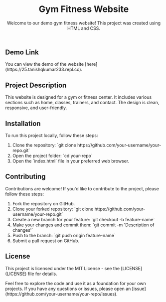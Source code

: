 <!DOCTYPE html>
<html lang="en">
<head>
  <meta charset="UTF-8">
  <meta name="viewport" content="width=device-width, initial-scale=1.0">
  <title>Gym Fitness Website</title>
</head>
<body>

  <header>
    <h1>Gym Fitness Website</h1>
    <p>Welcome to our demo gym fitness website! This project was created using HTML and CSS.</p>
  </header>

  <section>
    <h2>Demo Link</h2>
    <p>You can view the demo of the website [here](https://25.tanishqkumar233.repl.co).</p>
  </section>

  <section>
    <h2>Project Description</h2>
    <p>This website is designed for a gym or fitness center. It includes various sections such as home, classes, trainers, and contact. The design is clean, responsive, and user-friendly.</p>
  </section>

  <section>
    <h2>Installation</h2>
    <p>To run this project locally, follow these steps:</p>
    <ol>
      <li>Clone the repository: `git clone https://github.com/your-username/your-repo.git`</li>
      <li>Open the project folder: `cd your-repo`</li>
      <li>Open the `index.html` file in your preferred web browser.</li>
    </ol>
  </section>

  <section>
    <h2>Contributing</h2>
    <p>Contributions are welcome! If you'd like to contribute to the project, please follow these steps:</p>
    <ol>
      <li>Fork the repository on GitHub.</li>
      <li>Clone your forked repository: `git clone https://github.com/your-username/your-repo.git`</li>
      <li>Create a new branch for your feature: `git checkout -b feature-name`</li>
      <li>Make your changes and commit them: `git commit -m 'Description of changes'`</li>
      <li>Push to the branch: `git push origin feature-name`</li>
      <li>Submit a pull request on GitHub.</li>
    </ol>
  </section>

  <section>
    <h2>License</h2>
    <p>This project is licensed under the MIT License - see the [LICENSE](LICENSE) file for details.</p>
  </section>

  <footer>
    <p>Feel free to explore the code and use it as a foundation for your own projects. If you have any questions or issues, please open an [issue](https://github.com/your-username/your-repo/issues).</p>
  </footer>

</body>
</html>
